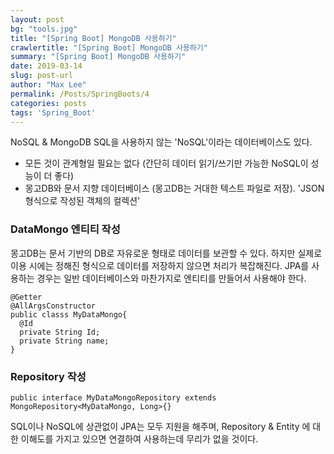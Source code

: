 ```yaml
---
layout: post
bg: "tools.jpg"
title: "[Spring Boot] MongoDB 사용하기"
crawlertitle: "[Spring Boot] MongoDB 사용하기"
summary: "[Spring Boot] MongoDB 사용하기"
date: 2019-03-14
slug: post-url
author: "Max Lee"
permalink: /Posts/SpringBoots/4
categories: posts
tags: 'Spring_Boot'
---
```


NoSQL & MongoDB 
SQL을 사용하지 않는 'NoSQL'이라는 데이터베이스도 있다.

- 모든 것이 관계형일 필요는 없다 (간단히 데이터 읽기/쓰기만 가능한 NoSQL이 성능이 더 좋다)
- 몽고DB와 문서 지향 데이터베이스 (몽고DB는 거대한 텍스트 파일로 저장). 'JSON형식으로 작성된 객체의 컬렉션'

### DataMongo 엔티티 작성
몽고DB는 문서 기반의 DB로 자유로운 형태로 데이터를 보관할 수 있다. 
하지만 실제로 이용 시에는 정해진 형식으로 데이터를 저장하지 않으면 처리가 복잡해진다. 
JPA를 사용하는 경우는 일반 데이터베이스와 마찬가지로 엔티티를 만들어서 사용해야 한다.

```
@Getter
@AllArgsConstructor
public classs MyDataMongo{
  @Id
  private String Id;
  private String name;
}
```

### Repository 작성
```
public interface MyDataMongoRepository extends MongoRepository<MyDataMongo, Long>{}
```

SQL이나 NoSQL에 상관없이 JPA는 모두 지원을 해주며, Repository & Entity 에 대한 이해도를 가지고 있으면 연결하여 사용하는데 무리가 없을 것이다.
